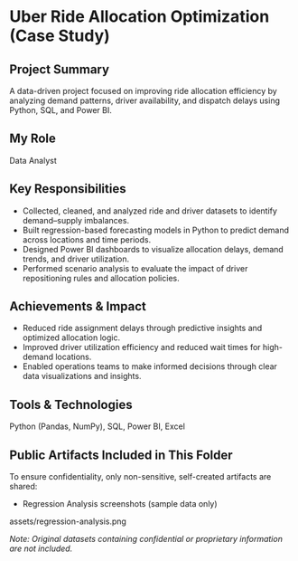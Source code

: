 # Uber Ride Allocation Optimization (Case Study)

## Project Summary
A data-driven project focused on improving ride allocation efficiency by analyzing demand patterns, driver availability, and dispatch delays using Python, SQL, and Power BI.

## My Role
Data Analyst

## Key Responsibilities
- Collected, cleaned, and analyzed ride and driver datasets to identify demand–supply imbalances.
- Built regression-based forecasting models in Python to predict demand across locations and time periods.
- Designed Power BI dashboards to visualize allocation delays, demand trends, and driver utilization.
- Performed scenario analysis to evaluate the impact of driver repositioning rules and allocation policies.

## Achievements & Impact
- Reduced ride assignment delays through predictive insights and optimized allocation logic.
- Improved driver utilization efficiency and reduced wait times for high-demand locations.
- Enabled operations teams to make informed decisions through clear data visualizations and insights.

## Tools & Technologies
Python (Pandas, NumPy), SQL, Power BI, Excel

## Public Artifacts Included in This Folder
To ensure confidentiality, only non-sensitive, self-created artifacts are shared:
- Regression Analysis screenshots (sample data only)

assets/regression-analysis.png

*Note: Original datasets containing confidential or proprietary information are not included.*
